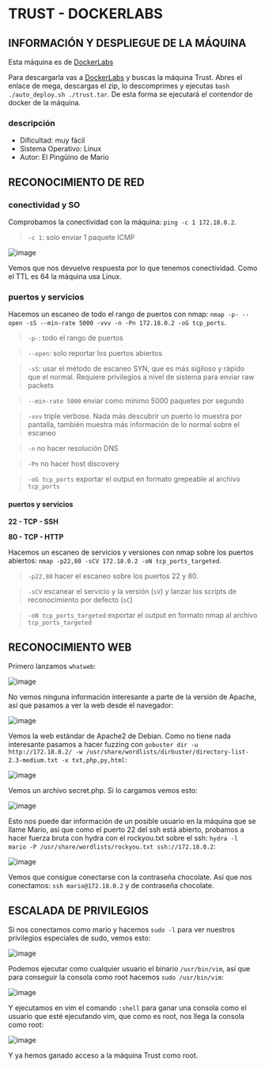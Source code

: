 # TRUST - DOCKERLABS

## INFORMACIÓN Y DESPLIEGUE DE LA MÁQUINA

Esta máquina es de [DockerLabs](https://dockerlabs.es)

Para descargarla vas a [DockerLabs](https://dockerlabs.es) y buscas la máquina Trust. Abres el enlace de mega, descargas el zip, lo descomprimes y ejecutas `bash ./auto_deploy.sh ./trust.tar`. De esta forma se ejecutará el contendor de docker de la máquina.

### descripción

- Dificultad: muy fácil
- Sistema Operativo: Linux
- Autor: El Pingüino de Mario

## RECONOCIMIENTO DE RED

### conectividad y SO

Comprobamos la conectividad con la máquina: `ping -c 1 172.18.0.2`.
> `-c 1`: solo enviar 1 paquete ICMP

![image](https://github.com/user-attachments/assets/f43fcbd4-961a-4924-947a-fc57db7d8364)

Vemos que nos devuelve respuesta por lo que tenemos conectividad. Como el TTL es 64 la máquina usa Linux.

### puertos y servicios

Hacemos un escaneo de todo el rango de puertos con nmap: `nmap -p- --open -sS --min-rate 5000 -vvv -n -Pn 172.18.0.2 -oG tcp_ports`.
> `-p-`: todo el rango de puertos

> `--open`: solo reportar los puertos abiertos

> `-sS`: usar el método de escaneo SYN, que es más sigiloso y rápido que el normal. Requiere privilegios a nivel de sistema para enviar raw packets

> `--min-rate 5000` enviar como mínimo 5000 paquetes por segundo

> `-vvv` triple verbose. Nada más descubrir un puerto lo muestra por pantalla, también muestra más información de lo normal sobre el escaneo

> `-n` no hacer resolución DNS

> `-Pn` no hacer host discovery

> `-oG tcp_ports` exportar el output en formato grepeable al archivo `tcp_ports`

#### puertos y servicios

**22 - TCP - SSH**

**80 - TCP - HTTP**

Hacemos un escaneo de servicios y versiones con nmap sobre los puertos abiertos: `nmap -p22,80 -sCV 172.18.0.2 -oN tcp_ports_targeted`.
> `-p22,80` hacer el escaneo sobre los puertos 22 y 80.

> `-sCV` escanear el servicio y la versión (`sV`) y lanzar los scripts de reconocimiento por defecto (`sC`)

> `-oN tcp_ports_targeted` exportar el output en formato nmap al archivo `tcp_ports_targeted`

## RECONOCIMIENTO WEB

Primero lanzamos `whatweb`:

![image](https://github.com/user-attachments/assets/629d12ff-3a5d-426f-b61e-5892fb9a14ce)

No vemos ninguna información interesante a parte de la versión de Apache, así que pasamos a ver la web desde el navegador:

![image](https://github.com/user-attachments/assets/9d902b69-56df-41c3-aabd-56554101b5db)

Vemos la web estándar de Apache2 de Debian. Como no tiene nada interesante pasamos a hacer fuzzing con `gobuster dir -u http://172.18.0.2/ -w /usr/share/wordlists/dirbuster/directory-list-2.3-medium.txt -x txt,php,py,html`:

![image](https://github.com/user-attachments/assets/01a69e0d-b511-44e9-bfa4-9d8cc438993c)

Vemos un archivo secret.php. Si lo cargamos vemos esto:

![image](https://github.com/user-attachments/assets/5ea94378-13c5-4c0b-8914-d00e5d61c0ea)

Esto nos puede dar información de un posible usuario en la máquina que se llame Mario, así que como el puerto 22 del ssh está abierto, probamos a hacer fuerza bruta con hydra con el rockyou.txt sobre el ssh: `hydra -l mario -P /usr/share/wordlists/rockyou.txt ssh://172.18.0.2`:

![image](https://github.com/user-attachments/assets/5bf12628-0002-4ab9-b6e5-39f5d026e0ef)

Vemos que consigue conectarse con la contraseña chocolate. Así que nos conectamos: `ssh mario@172.18.0.2` y de contraseña chocolate.

## ESCALADA DE PRIVILEGIOS

Si nos conectamos como mario y hacemos `sudo -l` para ver nuestros privilegios especiales de sudo, vemos esto:

![image](https://github.com/user-attachments/assets/fea9e8ae-1a0e-443d-9b64-c16dab99613e)

Podemos ejecutar como cualquier usuario el binario `/usr/bin/vim`, así que para conseguir la consola como root hacemos `sudo /usr/bin/vim`:

![image](https://github.com/user-attachments/assets/1685f071-92fd-4f69-822f-7410aefe29e2)

Y ejecutamos en vim el comando `:shell` para ganar una consola como el usuario que esté ejecutando vim, que como es root, nos llega la consola como root:

![image](https://github.com/user-attachments/assets/bd0f460e-2552-4d4f-a2de-60398d126d08)

Y ya hemos ganado acceso a la máquina Trust como root.